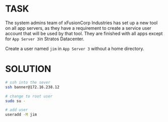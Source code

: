 # TASK

The system admins team of xFusionCorp Industries has set up a new tool on all app servers, as they have a requirement to create a service user account that will be used by that tool. They are finished with all apps except for `App Server 3`in Stratos Datacenter.

Create a user named `jim` in `App Server 3` without a home directory.

# SOLUTION

```bash
# ssh into the sever
ssh banner@172.16.238.12

# change to root user
sudo su -

# add user
useradd -M jim

```
